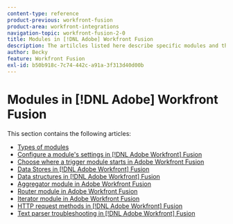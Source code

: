 ```yaml
---
content-type: reference
product-previous: workfront-fusion
product-area: workfront-integrations
navigation-topic: workfront-fusion-2-0
title: Modules in [!DNL Adobe] Workfront Fusion
description: The artilcles listed here describe specific modules and their functionality in [!DNL Adobe Workfront] Fusion.
author: Becky
feature: Workfront Fusion
exl-id: b50b918c-7c74-442c-a91a-3f313d40d00b
---
```

# Modules in [!DNL Adobe] Workfront Fusion

This section contains the following articles:

* [Types of modules](../../workfront-fusion/modules/module-types.md)
* [Configure a module's settings in [!DNL Adobe Workfront] Fusion](../../workfront-fusion/modules/configure-a-modules-settings.md)
* [Choose where a trigger module starts in Adobe Workfront Fusion](../../workfront-fusion/modules/choose-where-trigger-module-starts.md)
* [Data Stores in [!DNL Adobe Workfront] Fusion](../../workfront-fusion/modules/data-stores.md)
* [Data structures in [!DNL Adobe Workfront] Fusion](../../workfront-fusion/modules/data-structures.md)
* [Aggregator module in Adobe Workfront Fusion](../../workfront-fusion/modules/aggregator-module.md)
* [Router module in Adobe Workfront Fusion](../../workfront-fusion/modules/router-module.md)
* [Iterator module in Adobe Workfront Fusion](../../workfront-fusion/modules/iterator-module.md)
* [HTTP request methods in [!DNL Adobe Workfront] Fusion](../../workfront-fusion/modules/http-request-methods.md)
* [Text parser troubleshooting in [!DNL Adobe Workfront] Fusion](../../workfront-fusion/modules/text-parser-troubleshooting.md)
